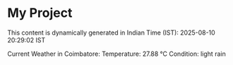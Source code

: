 # My Project

This content is dynamically generated in Indian Time (IST): 2025-08-10 20:29:02 IST


Current Weather in Coimbatore:
Temperature: 27.88 °C
Condition: light rain
